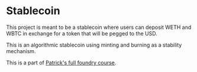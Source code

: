 # Stablecoin
This project is meant to be a stablecoin where users can deposit WETH and WBTC in exchange for a token that will be pegged to the USD.

This is an algorithmic stablecoin using minting and burning as a stability mechanism.


This is a part of [Patrick's full foundry course](https://github.com/Cyfrin/foundry-full-course-f23).